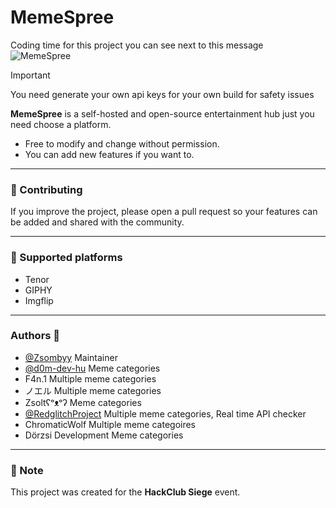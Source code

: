 # MemeSpree  
Coding time for this project you can see next to this message
![MemeSpree](https://hackatime-badge.hackclub.com/U092FCQPD8Q/MemeSpree)

> [!IMPORTANT]
> You need generate your own api keys for your own build for safety issues

**MemeSpree** is a self-hosted and open-source entertainment hub just you need choose a platform.  

- Free to modify and change without permission.  
- You can add new features if you want to.  

---

### 🤝 Contributing  
If you improve the project, please open a pull request so your features can be added and shared with the community.  


---
### 🧾 Supported platforms
- Tenor
- GIPHY 
- Imgflip
---
### Authors 🫶

- [@Zsombyy](https://www.github.com/Zsombyy) Maintainer
-  [@d0m-dev-hu](https://www.github.com/d0m-dev-hu) Meme categories
- F4n.1 Multiple meme categories
- ノエル Multiple meme categories
- Zsoltʕᵒᴥᵒʔ Meme categories
- [@RedglitchProject](https://github.com/RedglitchProject) Multiple meme categories, Real time API checker
- ChromaticWolf Multiple meme categoires
- Dörzsi Development Meme categories
---

### 📌 Note  
This project was created for the **HackClub Siege** event.  

  
  

